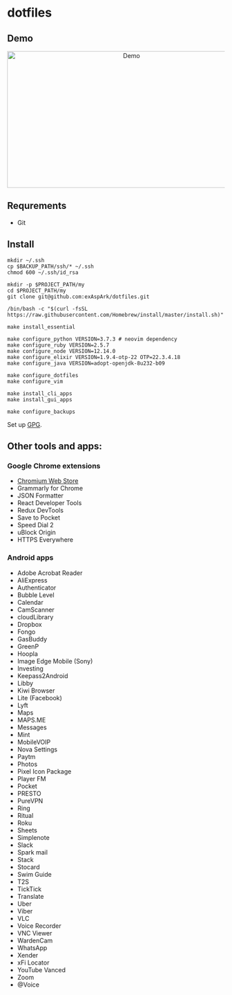 # dotfiles

## Demo

<a href="https://www.youtube.com/watch?v=XqWLLvihz4Q" align="center"><img src="./img/thumbnail.png" alt="Demo" height="316px" width="560px" ></a>

## Requrements

* Git

## Install

```
mkdir ~/.ssh
cp $BACKUP_PATH/ssh/* ~/.ssh
chmod 600 ~/.ssh/id_rsa

mkdir -p $PROJECT_PATH/my
cd $PROJECT_PATH/my
git clone git@github.com:exAspArk/dotfiles.git

/bin/bash -c "$(curl -fsSL https://raw.githubusercontent.com/Homebrew/install/master/install.sh)"

make install_essential

make configure_python VERSION=3.7.3 # neovim dependency
make configure_ruby VERSION=2.5.7
make configure_node VERSION=12.14.0
make configure_elixir VERSION=1.9.4-otp-22 OTP=22.3.4.18
make configure_java VERSION=adopt-openjdk-8u232-b09

make configure_dotfiles
make configure_vim

make install_cli_apps
make install_gui_apps

make configure_backups
```

Set up [GPG](https://gist.github.com/exAspArk/d5cffe82f3151c40669be1aa4122e952#method-2).

## Other tools and apps:

### Google Chrome extensions

* [Chromium Web Store](https://github.com/NeverDecaf/chromium-web-store)
* Grammarly for Chrome
* JSON Formatter
* React Developer Tools
* Redux DevTools
* Save to Pocket
* Speed Dial 2
* uBlock Origin
* HTTPS Everywhere

### Android apps

* Adobe Acrobat Reader
* AliExpress
* Authenticator
* Bubble Level
* Calendar
* CamScanner
* cloudLibrary
* Dropbox
* Fongo
* GasBuddy
* GreenP
* Hoopla
* Image Edge Mobile (Sony)
* Investing
* Keepass2Android
* Libby
* Kiwi Browser
* Lite (Facebook)
* Lyft
* Maps
* MAPS.ME
* Messages
* Mint
* MobileVOIP
* Nova Settings
* Paytm
* Photos
* Pixel Icon Package
* Player FM
* Pocket
* PRESTO
* PureVPN
* Ring
* Ritual
* Roku
* Sheets
* Simplenote
* Slack
* Spark mail
* Stack
* Stocard
* Swim Guide
* T2S
* TickTick
* Translate
* Uber
* Viber
* VLC
* Voice Recorder
* VNC Viewer
* WardenCam
* WhatsApp
* Xender
* xFi Locator
* YouTube Vanced
* Zoom
* @Voice
